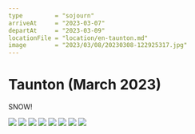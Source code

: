 ```yaml
---
type         = "sojourn"
arriveAt     = "2023-03-07"
departAt     = "2023-03-09"
locationFile = "location/en-taunton.md"
image        = "2023/03/08/20230308-122925317.jpg"
---
```


# Taunton (March 2023)

SNOW!

![](2023/03/08/20230308-122028936.jpg)
![](2023/03/08/20230308-122649012.jpg)
![](2023/03/08/20230308-122836271.jpg)
![](2023/03/08/20230308-122925317.jpg)
![](2023/03/08/20230308-123003703.jpg)
![](2023/03/08/20230308-123044703.jpg)
![](2023/03/08/20230308-151059348.jpg)
![](2023/03/08/20230308-151950948.jpg)
